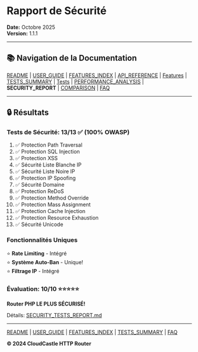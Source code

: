 # Rapport de Sécurité

**Date:** Octobre 2025  
**Version:** 1.1.1

---

## 📚 Navigation de la Documentation

[README](../../README.md) | [USER_GUIDE](USER_GUIDE.md) | [FEATURES_INDEX](FEATURES_INDEX.md) | [API_REFERENCE](API_REFERENCE.md) | [Features](features/) | [TESTS_SUMMARY](TESTS_SUMMARY.md) | [Tests](tests/) | [PERFORMANCE_ANALYSIS](PERFORMANCE_ANALYSIS.md) | **SECURITY_REPORT** | [COMPARISON](COMPARISON.md) | [FAQ](FAQ.md)

---

## 🔒 Résultats

### Tests de Sécurité: 13/13 ✅ (100% OWASP)

1. ✅ Protection Path Traversal
2. ✅ Protection SQL Injection
3. ✅ Protection XSS
4. ✅ Sécurité Liste Blanche IP
5. ✅ Sécurité Liste Noire IP
6. ✅ Protection IP Spoofing
7. ✅ Sécurité Domaine
8. ✅ Protection ReDoS
9. ✅ Protection Method Override
10. ✅ Protection Mass Assignment
11. ✅ Protection Cache Injection
12. ✅ Protection Resource Exhaustion
13. ✅ Sécurité Unicode

### Fonctionnalités Uniques

⭐ **Rate Limiting** - Intégré  
⭐ **Système Auto-Ban** - Unique!  
⭐ **Filtrage IP** - Intégré

### Évaluation: 10/10 ⭐⭐⭐⭐⭐

**Router PHP LE PLUS SÉCURISÉ!**

Détails: [SECURITY_TESTS_REPORT.md](tests/SECURITY_TESTS_REPORT.md)

---

[README](../../README.md) | [USER_GUIDE](USER_GUIDE.md) | [FEATURES_INDEX](FEATURES_INDEX.md) | [TESTS_SUMMARY](TESTS_SUMMARY.md) | [FAQ](FAQ.md)

**© 2024 CloudCastle HTTP Router**
